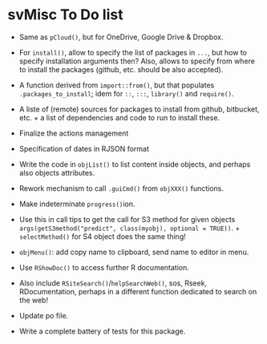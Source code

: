 # svMisc To Do list

- Same as `pCloud()`, but for OneDrive, Google Drive & Dropbox.

- For `install()`, allow to specify the list of packages in `...`, but how to specify installation arguments then? Also, allows to specify from where to install the packages (github, etc. should be also accepted).

- A function derived from `import::from()`, but that populates `.packages_to_install`; idem for `::`, `:::`, `library()` and `require()`.

- A liste of (remote) sources for packages to install from github, bitbucket, etc. + a list of dependencies and code to run to install these.

- Finalize the actions management

- Specification of dates in RJSON format

- Write the code in `objList()` to list content inside objects, and perhaps also objects attributes.

- Rework mechanism to call `.guiCmd()` from `objXXX()` functions.

- Make indeterminate `progress()`ion.

- Use this in call tips to get the call for S3 method for given objects `args(getS3method("predict", class(myobj), optional = TRUE))`. + `selectMethod()` for S4 object does the same thing!

- `objMenu()`: add copy name to clipboard, send name to editor in menu.

- Use `RShowDoc()` to access further R documentation.

- Also include `RSiteSearch()`/`helpSearchWeb()`, sos, Rseek, RDocumentation, perhaps in a different function dedicated to search on the web!

- Update po file.

- Write a complete battery of tests for this package.
